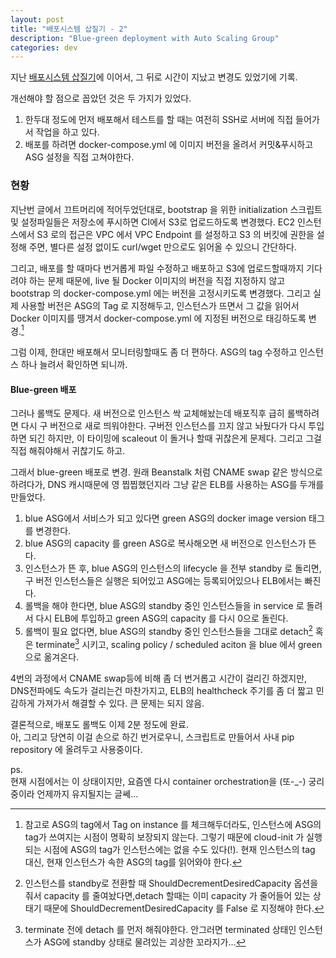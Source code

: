 ```yaml
---
layout: post
title: "배포시스템 삽질기 - 2"
description: "Blue-green deployment with Auto Scaling Group"
categories: dev
---
```


지난 [배포시스템 삽질기](/blog/dev/2016/12/17/deployment-in-aws.html)에 이어서, 그 뒤로 시간이 지났고 변경도 있었기에 기록.

개선해야 할 점으로 꼽았던 것은 두 가지가 있었다.

1. 한두대 정도에 먼저 배포해서 테스트를 할 때는 여전히 SSH로 서버에 직접 들어가서 작업을 하고 있다.
2. 배포를 하려면 docker-compose.yml 에 이미지 버전을 올려서 커밋&푸시하고 ASG 설정을 직접 고쳐야한다.

### 현황

지난번 글에서 끄트머리에 적어두었던대로, bootstrap 을 위한 initialization 스크립트 및 설정파일들은 저장소에 푸시하면
CI에서 S3로 업로드하도록 변경했다. EC2 인스턴스에서 S3 로의 접근은 VPC 에서 VPC Endpoint 를 설정하고
S3 의 버킷에 권한을 설정해 주면, 별다른 설정 없이도 curl/wget 만으로도 읽어올 수 있으니 간단하다.

그리고, 배포를 할 때마다 번거롭게 파일 수정하고 배포하고 S3에 업로드할때까지 기다려야 하는 문제 때문에,
live 될 Docker 이미지의 버전을 직접 지정하지 않고 bootstrap 의 docker-compose.yml 에는 버전을 고정시키도록 변경했다.
그리고 실제 사용할 버전은 ASG의 Tag 로 지정해두고, 인스턴스가 뜨면서 그 값을 읽어서 Docker 이미지를 땡겨서 docker-compose.yml 에
지정된 버전으로 태깅하도록 변경.[^1]

그럼 이제, 한대만 배포해서 모니터링할때도 좀 더 편하다. ASG의 tag 수정하고 인스턴스 하나 늘려서 확인하면 되니까.

#### Blue-green 배포

그러나 롤백도 문제다. 새 버전으로 인스턴스 싹 교체해놨는데 배포직후 급히 롤백하려면 다시 구 버전으로 새로 띄워야한다.
구버전 인스턴스를 끄지 않고 놔뒀다가 다시 투입하면 되긴 하지만, 이 타이밍에 scaleout 이 돌거나 할때 귀찮은게 문제다.
그리고 그걸 직접 해줘야해서 귀찮기도 하고.

그래서 blue-green 배포로 변경. 원래 Beanstalk 처럼 CNAME swap 같은 방식으로 하려다가, DNS 캐시때문에 영 찝찝했던지라
그냥 같은 ELB를 사용하는 ASG를 두개를 만들었다.

1. blue ASG에서 서비스가 되고 있다면 green ASG의 docker image version 태그를 변경한다.
2. blue ASG의 capacity 를 green ASG로 복사해오면 새 버전으로 인스턴스가 뜬다.
3. 인스턴스가 뜬 후, blue ASG의 인스턴스의 lifecycle 을 전부 standby 로 돌리면, 구 버전 인스턴스들은 실행은 되어있고 ASG에는 등록되어있으나 ELB에서는 빠진다.
4. 롤백을 해야 한다면, blue ASG의 standby 중인 인스턴스들을 in service 로 돌려서 다시 ELB에 투입하고 green ASG의 capacity 를 다시 0으로 돌린다.
5. 롤백이 필요 없다면, blue ASG의 standby 중인 인스턴스들을 그대로 detach[^2] 혹은 terminate[^3] 시키고, scaling policy / scheduled aciton 을 blue 에서 green 으로 옮겨온다.

4번의 과정에서 CNAME swap등에 비해 좀 더 번거롭고 시간이 걸리긴 하겠지만, DNS전파에도 속도가 걸리는건 마찬가지고,
ELB의 healthcheck 주기를 좀 더 짧고 민감하게 가져가서 해결할 수 있다. 큰 문제는 되지 않음.

결론적으로, 배포도 롤백도 이제 2분 정도에 완료.  
아, 그리고 당연히 이걸 손으로 하긴 번거로우니, 스크립트로 만들어서 사내 pip repository 에 올려두고 사용중이다.

ps.  
현재 시점에서는 이 상태이지만, 요즘엔 다시 container orchestration을 (또-\_-) 궁리중이라 언제까지 유지될지는 글쎄...

[^1]:
    참고로 ASG의 tag에서 ​Tag on instance 를 체크해두더라도, 인스턴스에 ASG의 tag가 쓰여지는 시점이 명확히 보장되지 않는다.
    그렇기 때문에 cloud-init 가 실행되는 시점에 ASG의 tag가 인스턴스에는 없을 수도 있다(!). 현재 인스턴스의 tag 대신,
    현재 인스턴스가 속한 ASG의 tag를 읽어와야 한다.

[^2]:
    인스턴스를 standby로 전환할 때 ShouldDecrementDesiredCapacity 옵션을 줘서 capacity 를 줄여놨다면, ​detach 할때는
    이미 capacity 가 줄어들어 있는 상태기 때문에 ShouldDecrementDesiredCapacity 를 False 로 지정해야 한다.

[^3]:
    terminate 전에 detach 를 먼저 해줘야한다. 안그러면 terminated 상태인 인스턴스가 ASG에 standby 상태로 물려있는 괴상한 꼬라지가...
